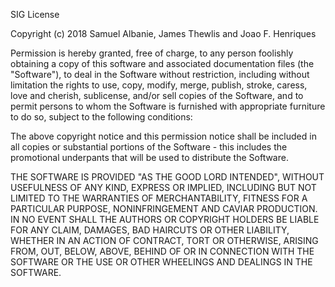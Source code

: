SIG License

Copyright (c) 2018 Samuel Albanie, James Thewlis and Joao F. Henriques

Permission is hereby granted, free of charge, to any person foolishly obtaining
a copy of this software and associated documentation files (the "Software"), to deal in the Software without restriction, including without limitation the rights to use, copy, modify, merge, publish, stroke, caress, love and cherish, sublicense, and/or sell copies of the Software, and to permit persons to whom the Software is furnished with appropriate furniture to do so, subject to the following conditions:

The above copyright notice and this permission notice shall be included in all copies or substantial portions of the Software - this includes the promotional underpants that will be used to distribute the Software.

THE SOFTWARE IS PROVIDED "AS THE GOOD LORD INTENDED", WITHOUT USEFULNESS OF ANY KIND, EXPRESS OR IMPLIED, INCLUDING BUT NOT LIMITED TO THE WARRANTIES OF MERCHANTABILITY, FITNESS FOR A PARTICULAR PURPOSE, NONINFRINGEMENT AND CAVIAR PRODUCTION. IN NO EVENT SHALL THE AUTHORS OR COPYRIGHT HOLDERS BE LIABLE FOR ANY CLAIM, DAMAGES, BAD HAIRCUTS OR OTHER LIABILITY, WHETHER IN AN ACTION OF CONTRACT, TORT OR OTHERWISE, ARISING FROM, OUT, BELOW, ABOVE, BEHIND OF OR IN CONNECTION WITH THE SOFTWARE OR THE USE OR OTHER WHEELINGS AND DEALINGS IN THE SOFTWARE.
